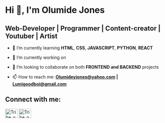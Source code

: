 # Hi 👋, I'm Olumide Jones
## Web-Developer | Programmer | Content-creator | Youtuber | Artist

- 🌱 I’m currently learning **HTML**, **CSS**, **JAVASCRIPT**, **PYTHON**, **REACT**
 
- 🔭 I’m currently working on 

- 👯 I’m looking to collaborate on both **FRONTEND and BACKEND** projects

- 📫 How to reach me: **Olumideyjones@yahoo.com | Lumigoodboi@gmail.com**

## Connect with me:
<a href="https://www.instagram.com/tribe_of_jones/" target="blank"><img align="center" src="https://raw.githubusercontent.com/rahuldkjain/github-profile-readme-generator/master/src/images/icons/Social/instagram.svg" alt="Tribe_of_Jones" height="30" width="40" /></a>
<a href="https://www.youtube.com/channel/UCsbn5F9Ao1KAZwoUXjlpNGQ" target="blank"><img align="center" src="https://raw.githubusercontent.com/rahuldkjain/github-profile-readme-generator/master/src/images/icons/Social/youtube.svg" alt="Tribe_of_Jones" height="30" width="40" /></a>



<!--
**Lumi4God/Lumi4God** is a ✨ _special_ ✨ repository because its `README.md` (this file) appears on your GitHub profile.

Here are some ideas to get you started:

- 🔭 I’m currently working on ...
- 🌱 I’m currently learning ...
- 👯 I’m looking to collaborate on ...
- 🤔 I’m looking for help with ...
- 💬 Ask me about ...
- 📫 How to reach me: ...
- 😄 Pronouns: ...
- ⚡ Fun fact: ...
-->
